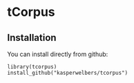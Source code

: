 tCorpus
============

Installation
----

You can install directly from github:

```{r}
library(tcorpus)
install_github("kasperwelbers/tcorpus")
```
